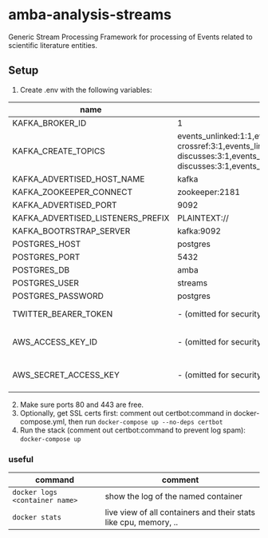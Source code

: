 # amba-analysis-streams
Generic Stream Processing Framework for processing of Events related to scientific literature entities.


## Setup

1. Create .env with the following variables:

| name | default value | comment |
| ---- | ------------- | ------- |
| KAFKA_BROKER_ID | 1 | |
| KAFKA_CREATE_TOPICS | events_unlinked:1:1,events_unlinked-discusses:3:1,events_unlinked-crossref:3:1,events_linked:1:1,events_linked-discusses:3:1,events_unknown:3:1,events_processed:1:1,events_processed-discusses:3:1,events_aggregated:3:1 | |
| KAFKA_ADVERTISED_HOST_NAME | kafka | |
| KAFKA_ZOOKEEPER_CONNECT | zookeeper:2181 | |
| KAFKA_ADVERTISED_PORT | 9092 | |
| KAFKA_ADVERTISED_LISTENERS_PREFIX | PLAINTEXT:// | |
| KAFKA_BOOTRSTRAP_SERVER | kafka:9092 | |
| POSTGRES_HOST | postgres | |
| POSTGRES_PORT | 5432 | |
| POSTGRES_DB | amba | |
| POSTGRES_USER | streams | |
| POSTGRES_PASSWORD | postgres | REPLACE_ME |
| TWITTER_BEARER_TOKEN | - (omitted for security) | see developer.twitter.com |
| AWS_ACCESS_KEY_ID | - (omitted for security) | this is for certbot SSL DNS auth with Route53 |
| AWS_SECRET_ACCESS_KEY | - (omitted for security) | this is for certbot SSL DNS auth with Route53 |

2. Make sure ports 80 and 443 are free.
3. Optionally, get SSL certs first: comment out certbot:command in docker-compose.yml, then run `docker-compose up --no-deps certbot`
4. Run the stack (comment out certbot:command to prevent log spam): `docker-compose up`


### useful
| command | comment |
|---------|---------|
| `docker logs <container name>` | show the log of the named container |
| `docker stats` | live view of all containers and their stats like cpu, memory, .. |